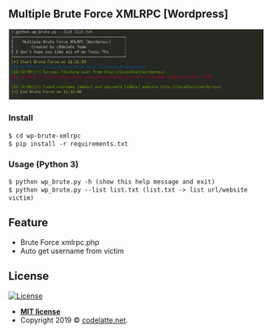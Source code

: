 
## Multiple Brute Force XMLRPC [Wordpress] 
<a href="http://c0delabs.com/"><img src="screenshoot/brute.PNG" title="Multiple Brute Force XMLRPC [Wordpress] " alt="Multiple Brute Force XMLRPC [Wordpress] "></a>


### Install

```shell
$ cd wp-brute-xmlrpc
$ pip install -r requirements.txt
```

### Usage (Python 3)

```shell
$ python wp_brute.py -h (show this help message and exit)
$ python wp_brute.py --list list.txt (list.txt -> list url/website victim)
```
## Feature

- Brute Force xmlrpc.php 
- Auto get username from victim
## License

[![License](http://img.shields.io/:license-mit-blue.svg?style=flat-square)](http://badges.mit-license.org)

- **[MIT license](http://opensource.org/licenses/mit-license.php)**
- Copyright 2019 © <a href="https://codelatte.net/" target="_blank">codelatte.net</a>.
